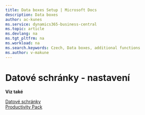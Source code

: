 ```yaml
---
title: Data boxes Setup | Microsoft Docs
description: Data boxes
author: ac-kunes
ms.service: dynamics365-business-central
ms.topic: article
ms.devlang: na
ms.tgt_pltfrm: na
ms.workload: na
ms.search.keywords: Czech, Data boxes, additional functions
ms.author: v-makune
---
```

# Datové schránky - nastavení


**Viz také**

[Datové schránky](ac-data-boxes.md)  
[Productivity Pack](ac-productivity-pack.md)
